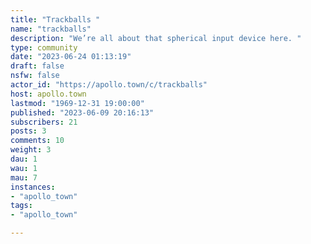 ```yaml
---
title: "Trackballs " 
name: "trackballs"
description: "We’re all about that spherical input device here. "
type: community
date: "2023-06-24 01:13:19"
draft: false
nsfw: false
actor_id: "https://apollo.town/c/trackballs"
host: apollo.town
lastmod: "1969-12-31 19:00:00"
published: "2023-06-09 20:16:13"
subscribers: 21
posts: 3
comments: 10
weight: 3
dau: 1
wau: 1
mau: 7
instances:
- "apollo_town"
tags: 
- "apollo_town"

---
```

